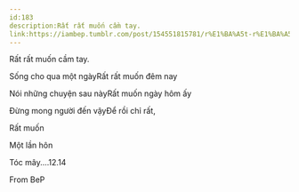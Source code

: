 ```yaml
---
id:183
description:Rất rất muốn cầm tay.
link:https://iambep.tumblr.com/post/154551815781/r%E1%BA%A5t-r%E1%BA%A5t-mu%E1%BB%91n-c%E1%BA%A7m-tay-s%E1%BB%91ng-cho-qua-m%E1%BB%99t-ng%C3%A0y-r%E1%BA%A5t
---
```


Rất rất muốn cầm tay.

Sống cho qua một ngàyRất rất muốn đêm nay

Nói những chuyện sau nàyRất muốn ngày hôm ấy

Đừng mong người đến vậyĐể rồi chỉ rất,

Rất muốn

Một lần hôn

Tóc mây....12.14

From BeP